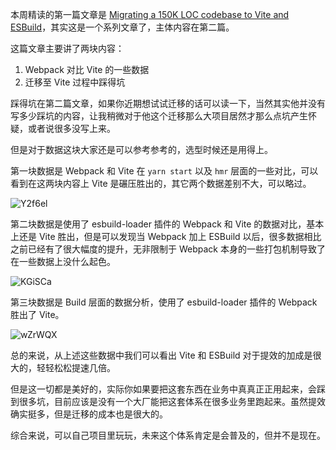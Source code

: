 本周精读的第一篇文章是 [Migrating a 150K LOC codebase to Vite and ESBuild](https://dev.to/noriste/migrating-a-150k-loc-codebase-to-vite-and-esbuild-why-part-1-3-2idj)，其实这是一个系列文章了，主体内容在第二篇。

这篇文章主要讲了两块内容：

1. Webpack 对比 Vite 的一些数据
2. 迁移至 Vite 过程中踩得坑

踩得坑在第二篇文章，如果你近期想试试迁移的话可以读一下，当然其实他并没有写多少踩坑的内容，让我稍微对于他这个迁移那么大项目居然才那么点坑产生怀疑，或者说很多没写上来。

但是对于数据这块大家还是可以参考参考的，选型时候还是用得上。

第一块数据是 Webpack 和 Vite 在 `yarn start` 以及 `hmr` 层面的一些对比，可以看到在这两块内容上 Vite 是碾压胜出的，其它两个数据差别不大，可以略过。

![Y2f6el](https://yck-1254263422.file.myqcloud.com/uPic/Y2f6el.png)

第二块数据是使用了 esbuild-loader 插件的 Webpack 和 Vite 的数据对比，基本上还是 Vite 胜出，但是可以发现当 Webpack 加上 ESBuild 以后，很多数据相比之前已经有了很大幅度的提升，无非限制于 Webpack 本身的一些打包机制导致了在一些数据上没什么起色。

![KGiSCa](https://yck-1254263422.file.myqcloud.com/uPic/KGiSCa.png)

第三块数据是 Build 层面的数据分析，使用了 esbuild-loader 插件的 Webpack 胜出了 Vite。

![wZrWQX](https://yck-1254263422.file.myqcloud.com/uPic/wZrWQX.png)

总的来说，从上述这些数据中我们可以看出 Vite 和 ESBuild 对于提效的加成是很大的，轻轻松松提速几倍。

但是这一切都是美好的，实际你如果要把这套东西在业务中真真正正用起来，会踩到很多坑，目前应该是没有一个大厂能把这套体系在很多业务里跑起来。虽然提效确实挺多，但是迁移的成本也是很大的。

综合来说，可以自己项目里玩玩，未来这个体系肯定是会普及的，但并不是现在。
